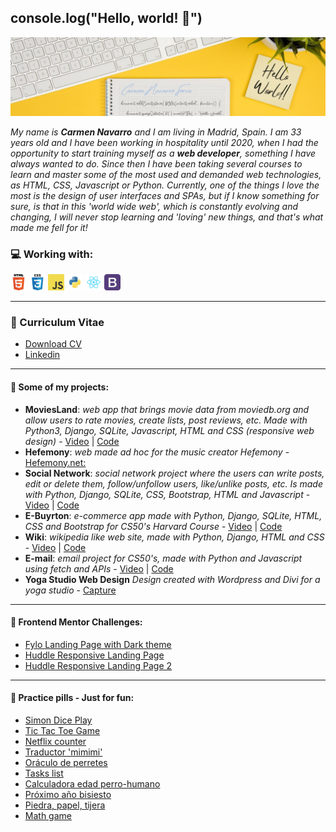 ## console.log("Hello, world! 👋") 

<img width="auto" src="https://github.com/cartxu/cartxu/raw/main/carmennavarro.jpg">

*My name is **Carmen Navarro** and I am living in Madrid, Spain.
I am 33 years old and I have been working in hospitality until 2020, when I had the opportunity to start training myself as a **web developer**, something I have always wanted to do. Since then I have been taking several courses to learn and master some of the most used and demanded web technologies, as HTML, CSS, Javascript or Python. Currently, one of the things I love the most is the design of user interfaces and SPAs, but if I know something for sure, is that in this 'world wide web', which is constantly evolving and changing, I will never stop learning and 'loving' new things, and that's what made me fell for it!*



### :computer: Working with:


<img width="26px" src="https://raw.githubusercontent.com/github/explore/80688e429a7d4ef2fca1e82350fe8e3517d3494d/topics/html/html.png"> <img width="26px" src="https://raw.githubusercontent.com/github/explore/80688e429a7d4ef2fca1e82350fe8e3517d3494d/topics/css/css.png"> <img width="26px" src="https://raw.githubusercontent.com/github/explore/80688e429a7d4ef2fca1e82350fe8e3517d3494d/topics/javascript/javascript.png"> <img width="26px" src="https://raw.githubusercontent.com/github/explore/80688e429a7d4ef2fca1e82350fe8e3517d3494d/topics/python/python.png"> <img width="26px" src="https://raw.githubusercontent.com/github/explore/80688e429a7d4ef2fca1e82350fe8e3517d3494d/topics/react/react.png"> <img width="26px" src="https://raw.githubusercontent.com/github/explore/80688e429a7d4ef2fca1e82350fe8e3517d3494d/topics/bootstrap/bootstrap.png"> 


---

### :pencil: Curriculum Vitae

* [Download CV](https://drive.google.com/file/d/1W5Ea-g5aMQsznu4egnf8eqCjBi_yq2y5/view?usp=sharing)
* [Linkedin](https://www.linkedin.com/in/carmen-navarrosoria/)

---

#### :floppy_disk: Some of my projects:

* **MoviesLand**: *web app that brings movie data from moviedb.org and allow users to rate movies, create lists, post reviews, etc. Made with Python3, Django, SQLite, Javascript, HTML and CSS (responsive web design)* - [Video](https://www.youtube.com/watch?v=Cq3plmYexgM) | [Code](https://github.com/cartxu/moviesland)
* **Hefemony**: *web made ad hoc for the music creator Hefemony* - [Hefemony.net:](https://hefemony.net/) 
* **Social Network**: *social network project where the users can write posts, edit or delete them, follow/unfollow users, like/unlike posts, etc. Is made with Python, Django, SQLite, CSS, Bootstrap, HTML and Javascript* - [Video](https://www.youtube.com/watch?v=lz37axUCAaU) | [Code](https://github.com/cartxu/network)
* **E-Buyrton**: *e-commerce app made with Python, Django, SQLite, HTML, CSS and Bootstrap for CS50's Harvard Course* - [Video](https://www.youtube.com/watch?v=4Z6MMewrcQE&t=111s) | [Code](https://github.com/cartxu/e-buyrton)
* **Wiki**: *wikipedia like web site, made with Python, Django, HTML and CSS* - [Video](https://www.youtube.com/watch?v=L8a4by6LURU) | [Code](https://github.com/cartxu/wikipage) 
* **E-mail**: *email project for CS50's, made with Python and Javascript using fetch and APIs* - [Video](https://www.youtube.com/watch?v=1ZvmbUTGFBo&t) | [Code](https://github.com/cartxu/mail)
* **Yoga Studio Web Design** *Design created with Wordpress and Divi for a yoga studio* - [Capture](https://i.ibb.co/nwMbQGj/captura.png)


---

#### :pushpin: Frontend Mentor Challenges:

* [Fylo Landing Page with Dark theme](https://frontend-mentor-fylo-dark.vercel.app/)
* [Huddle Responsive Landing Page](https://fm-entor-challenge2.cartxu.vercel.app/)
* [Huddle Responsive Landing Page 2](https://landing.cartxu.vercel.app/)

---

#### :pill: Practice pills   - Just for fun:

  * [Simon Dice Play](https://cartxu.github.io/simon-dice/)
  *  [Tic Tac Toe Game](https://cartxu.github.io/react-practice/tictactoe)
  * [Netflix counter](https://cartxu.github.io/javascript-random/async/netflix.html)
  * [Traductor 'mimimi'](https://cartxu.github.io/javascript-random/mimimi.html)
  * [Oráculo de perretes](https://cartxu.github.io/javascript-random/queperro.html)
  * [Tasks list](https://cartxu.github.io/javascript-random/tasks.html)
  * [Calculadora edad perro-humano](https://cartxu.github.io/javascript-random/edadperro.html)
  * [Próximo año bisiesto](https://cartxu.github.io/javascript-random/bisiesto.html)
  * [Piedra, papel, tijera](https://cartxu.github.io/javascript-random/papelpiedratijeras.html)
  * [Math game](https://cartxu.github.io/react-practice/game)
  
  
